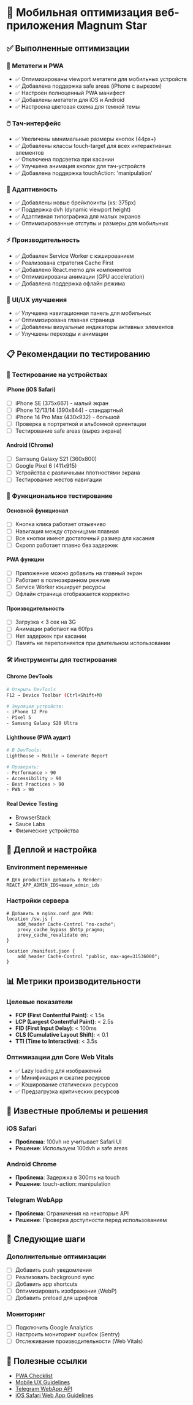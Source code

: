 # 📱 Мобильная оптимизация веб-приложения Magnum Star

## ✅ Выполненные оптимизации

### 🎯 Метатеги и PWA
- ✅ Оптимизированы viewport метатеги для мобильных устройств
- ✅ Добавлена поддержка safe areas (iPhone с вырезом)
- ✅ Настроен полноценный PWA манифест
- ✅ Добавлены метатеги для iOS и Android
- ✅ Настроена цветовая схема для темной темы

### 🖱️ Тач-интерфейс
- ✅ Увеличены минимальные размеры кнопок (44px+)
- ✅ Добавлены классы touch-target для всех интерактивных элементов
- ✅ Отключена подсветка при касании
- ✅ Улучшена анимация кнопок для тач-устройств
- ✅ Добавлена поддержка touchAction: 'manipulation'

### 📐 Адаптивность
- ✅ Добавлены новые брейкпоинты (xs: 375px)
- ✅ Поддержка dvh (dynamic viewport height)
- ✅ Адаптивная типографика для малых экранов
- ✅ Оптимизированные отступы и размеры для мобильных

### ⚡ Производительность
- ✅ Добавлен Service Worker с кэшированием
- ✅ Реализована стратегия Cache First
- ✅ Добавлено React.memo для компонентов
- ✅ Оптимизированы анимации (GPU acceleration)
- ✅ Добавлена поддержка офлайн режима

### 🎨 UI/UX улучшения
- ✅ Улучшена навигационная панель для мобильных
- ✅ Оптимизирована главная страница
- ✅ Добавлены визуальные индикаторы активных элементов
- ✅ Улучшены переходы и анимации

## 📋 Рекомендации по тестированию

### 🧪 Тестирование на устройствах

#### iPhone (iOS Safari)
- [ ] iPhone SE (375x667) - малый экран
- [ ] iPhone 12/13/14 (390x844) - стандартный
- [ ] iPhone 14 Pro Max (430x932) - большой
- [ ] Проверка в портретной и альбомной ориентации
- [ ] Тестирование safe areas (вырез экрана)

#### Android (Chrome)
- [ ] Samsung Galaxy S21 (360x800)
- [ ] Google Pixel 6 (411x915)
- [ ] Устройства с различными плотностями экрана
- [ ] Тестирование жестов навигации

### 🔧 Функциональное тестирование

#### Основной функционал
- [ ] Кнопка клика работает отзывчиво
- [ ] Навигация между страницами плавная
- [ ] Все кнопки имеют достаточный размер для касания
- [ ] Скролл работает плавно без задержек

#### PWA функции
- [ ] Приложение можно добавить на главный экран
- [ ] Работает в полноэкранном режиме
- [ ] Service Worker кэширует ресурсы
- [ ] Офлайн страница отображается корректно

#### Производительность
- [ ] Загрузка < 3 сек на 3G
- [ ] Анимации работают на 60fps
- [ ] Нет задержек при касании
- [ ] Память не переполняется при длительном использовании

### 🛠️ Инструменты для тестирования

#### Chrome DevTools
```bash
# Открыть DevTools
F12 → Device Toolbar (Ctrl+Shift+M)

# Эмуляция устройств:
- iPhone 12 Pro
- Pixel 5
- Samsung Galaxy S20 Ultra
```

#### Lighthouse (PWA аудит)
```bash
# В DevTools:
Lighthouse → Mobile → Generate Report

# Проверить:
- Performance > 90
- Accessibility > 90
- Best Practices > 90
- PWA > 90
```

#### Real Device Testing
- BrowserStack
- Sauce Labs
- Физические устройства

## 🚀 Деплой и настройка

### Environment переменные
```env
# Для production добавить в Render:
REACT_APP_ADMIN_IDS=ваши_admin_ids
```

### Настройки сервера
```nginx
# Добавить в nginx.conf для PWA:
location /sw.js {
    add_header Cache-Control "no-cache";
    proxy_cache_bypass $http_pragma;
    proxy_cache_revalidate on;
}

location /manifest.json {
    add_header Cache-Control "public, max-age=31536000";
}
```

## 📊 Метрики производительности

### Целевые показатели
- **FCP (First Contentful Paint)**: < 1.5s
- **LCP (Largest Contentful Paint)**: < 2.5s
- **FID (First Input Delay)**: < 100ms
- **CLS (Cumulative Layout Shift)**: < 0.1
- **TTI (Time to Interactive)**: < 3.5s

### Оптимизации для Core Web Vitals
- ✅ Lazy loading для изображений
- ✅ Минификация и сжатие ресурсов
- ✅ Кэширование статических ресурсов
- ✅ Предзагрузка критических ресурсов

## 🐛 Известные проблемы и решения

### iOS Safari
- **Проблема**: 100vh не учитывает Safari UI
- **Решение**: Используем 100dvh и safe areas

### Android Chrome
- **Проблема**: Задержка в 300ms на touch
- **Решение**: touch-action: manipulation

### Telegram WebApp
- **Проблема**: Ограничения на некоторые API
- **Решение**: Проверка доступности перед использованием

## 📝 Следующие шаги

### Дополнительные оптимизации
- [ ] Добавить push уведомления
- [ ] Реализовать background sync
- [ ] Добавить app shortcuts
- [ ] Оптимизировать изображения (WebP)
- [ ] Добавить preload для шрифтов

### Мониторинг
- [ ] Подключить Google Analytics
- [ ] Настроить мониторинг ошибок (Sentry)
- [ ] Отслеживание производительности (Web Vitals)

## 🔗 Полезные ссылки

- [PWA Checklist](https://web.dev/pwa-checklist/)
- [Mobile UX Guidelines](https://developers.google.com/web/fundamentals/design-and-ux/principles)
- [Telegram WebApp API](https://core.telegram.org/bots/webapps)
- [iOS Safari Web App Guidelines](https://developer.apple.com/library/archive/documentation/AppleApplications/Reference/SafariWebContent/ConfiguringWebApplications/ConfiguringWebApplications.html)
